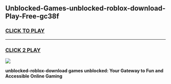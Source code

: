 
## Unblocked-Games-unblocked-roblox-download-Play-Free-gc38f
<h3>
<a href="https://premium76.site?title=unblocked-roblox-download&ref=12A">CLICK TO PLAY</a></h3>
<hr>

<h3>
<a href="https://premium76.site?title=unblocked-roblox-download&ref=12A">CLICK 2 PLAY</a>
  
</h3>

<a href="https://premium76.site?title=unblocked-roblox-download&ref=12A"><img src="https://clearcache.store/games.png"></a>


**unblocked-roblox-download games unblocked: Your Gateway to Fun and Accessible Online Gaming**
